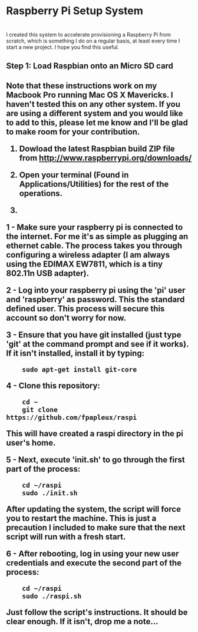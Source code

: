 #
# Raspberry Pi Setup System
#

I created this system to accelerate provisioning a Raspberry Pi from scratch, which is something I do on a regular basis, at least every time I start a new project. I hope you find this useful.

<h2>Step 1: Load Raspbian onto an Micro SD card<h2>

Note that these instructions work on my Macbook Pro running Mac OS X Mavericks. I haven't tested this on any other system. If you are using a different system and you would like to add to this, please let me know and I'll be glad to make room for your contribution.

1. Dowload the latest Raspbian build ZIP file from http://www.raspberrypi.org/downloads/

2. Open your terminal (Found in Applications/Utilities) for the rest of the operations.

3. 

1 - Make sure your raspberry pi is connected to the internet.  For me it's as simple as plugging an ethernet cable. The process takes you through configuring a wireless adapter (I am always using the EDIMAX EW7811, which is a tiny 802.11n USB adapter).

2 - Log into your raspberry pi using the 'pi' user and 'raspberry' as password. This the standard defined user. This process will secure this account so don't worry for now.

3 - Ensure that you have git installed (just type 'git' at the command prompt and see if it works). If it isn't installed, install it by typing:

```
	sudo apt-get install git-core
```

4 - Clone this repository: 

```
	cd ~
	git clone https://github.com/fpapleux/raspi
```
This will have created a raspi directory in the pi user's home.

5 - Next, execute 'init.sh' to go through the first part of the process:

```
	cd ~/raspi
	sudo ./init.sh
```
After updating the system, the script will force you to restart the machine. This is just a precaution I included to make sure that the next script will run with a fresh start.

6 - After rebooting, log in using your new user credentials and execute the second part of the process:

```
	cd ~/raspi
	sudo ./raspi.sh
```
Just follow the script's instructions. It should be clear enough. If it isn't, drop me a note...

